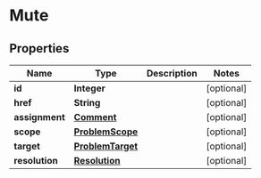 
# Mute

## Properties
Name | Type | Description | Notes
------------ | ------------- | ------------- | -------------
**id** | **Integer** |  |  [optional]
**href** | **String** |  |  [optional]
**assignment** | [**Comment**](Comment.md) |  |  [optional]
**scope** | [**ProblemScope**](ProblemScope.md) |  |  [optional]
**target** | [**ProblemTarget**](ProblemTarget.md) |  |  [optional]
**resolution** | [**Resolution**](Resolution.md) |  |  [optional]




